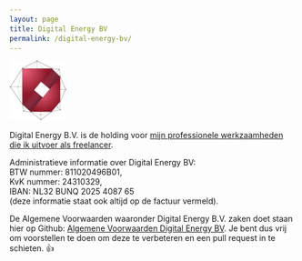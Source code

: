 ```yaml
---
layout: page
title: Digital Energy BV
permalink: /digital-energy-bv/
---
```


<img src="/assets/digital-energy-logo.jpg" width="100px" alt="Digital Energy BV logo">

Digital Energy B.V. is de holding voor [mijn professionele werkzaamheden die ik uitvoer als freelancer](/freelance).

Administratieve informatie over Digital Energy BV:<br>BTW nummer: 811020496B01,<br>KvK nummer: 24310329,<br>IBAN: NL32 BUNQ 2025 4087 65<br>(deze informatie staat ook altijd op de factuur vermeld).

De Algemene Voorwaarden waaronder Digital Energy B.V. zaken doet staan hier op Github: [Algemene Voorwaarden Digital Energy BV](https://github.com/reinier/readmes/blob/master/algemene-voorwaarden.digital-energy-bv.md). Je bent dus vrij om voorstellen te doen om deze te verbeteren en een pull request in te schieten. 👍
